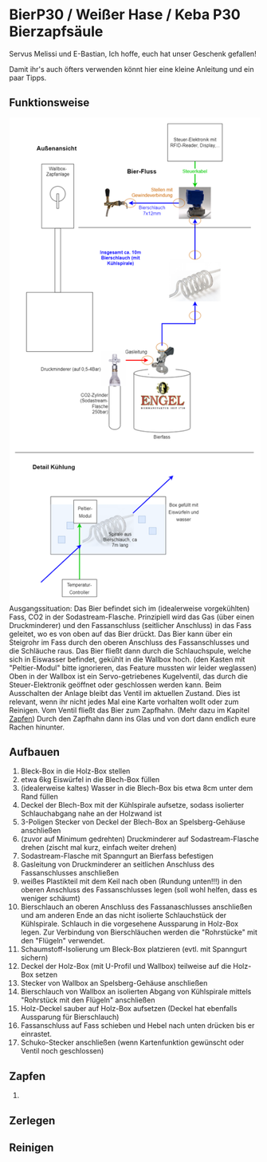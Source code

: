 # BierP30 / Weißer Hase / Keba P30 Bierzapfsäule

Servus Melissi und E-Bastian,
Ich hoffe, euch hat unser Geschenk gefallen!

Damit ihr's auch öfters verwenden könnt hier eine kleine Anleitung und ein paar Tipps.

## Funktionsweise
![BierP30.drawio (2).png](https://github.com/MarciV2/BierP30/blob/main/BierP30.drawio%20(2).png?raw=true)
Ausgangssituation: Das Bier befindet sich im (idealerweise vorgekühlten) Fass, CO2 in der Sodastream-Flasche.
Prinzipiell wird das Gas (über einen Druckminderer) und den Fassanschluss (seitlicher Anschluss) in das Fass geleitet, wo es von oben auf das Bier drückt. Das Bier kann über ein Steigrohr im Fass durch den oberen Anschluss des Fassanschlusses und die Schläuche raus.
Das Bier fließt dann durch die Schlauchspule, welche sich in Eiswasser befindet, gekühlt in die Wallbox hoch. (den Kasten mit "Peltier-Modul" bitte ignorieren, das Feature mussten wir leider weglassen) Oben in der Wallbox ist ein Servo-getriebenes Kugelventil, das durch die Steuer-Elektronik geöffnet oder geschlossen werden kann. Beim Ausschalten der Anlage bleibt das Ventil im aktuellen Zustand. Dies ist relevant, wenn ihr nicht jedes Mal eine Karte vorhalten wollt oder zum Reinigen.
Vom Ventil fließt das Bier zum Zapfhahn. (Mehr dazu im Kapitel [Zapfen](##Zapfen))
Durch den Zapfhahn dann ins Glas und von dort dann endlich eure Rachen hinunter.

## Aufbauen
1. Bleck-Box in die Holz-Box stellen
2. etwa 6kg Eiswürfel in die Blech-Box füllen
3. (idealerweise kaltes) Wasser in die Blech-Box bis etwa 8cm unter dem Rand füllen
4. Deckel der Blech-Box mit der Kühlspirale aufsetze, sodass isolierter Schlauchabgang nahe an der Holzwand ist
5. 3-Poligen Stecker von Deckel der Blech-Box an Spelsberg-Gehäuse anschließen
6. (zuvor auf Minimum gedrehten) Druckminderer auf Sodastream-Flasche drehen (zischt mal kurz, einfach weiter drehen)
7. Sodastream-Flasche mit Spanngurt an Bierfass befestigen
8. Gasleitung von Druckminderer an seitlichen Anschluss des Fassanschlusses anschließen
9. weißes Plastikteil mit dem Keil nach oben (Rundung unten!!!) in den oberen Anschluss des Fassanschlusses legen (soll wohl helfen, dass es weniger schäumt)
10. Bierschlauch an oberen Anschluss des Fassanaschlusses anschließen und am anderen Ende an das nicht isolierte Schlauchstück der Kühlspirale. Schlauch in die vorgesehene Aussparung in Holz-Box legen. Zur Verbindung von Bierschläuchen werden die "Rohrstücke" mit den "Flügeln" verwendet.
11. Schaumstoff-Isolierung um Bleck-Box platzieren (evtl. mit Spanngurt sichern)
12. Deckel der Holz-Box (mit U-Profil und Wallbox) teilweise auf die Holz-Box setzen
13. Stecker von Wallbox an Spelsberg-Gehäuse anschließen
14. Bierschlauch von Wallbox an isolierten Abgang von Kühlspirale mittels "Rohrstück mit den Flügeln" anschließen
15. Holz-Deckel sauber auf Holz-Box aufsetzen (Deckel hat ebenfalls Aussparung für Bierschlauch)
16. Fassanschluss auf Fass schieben und Hebel nach unten drücken bis er einrastet.
17. Schuko-Stecker anschließen (wenn Kartenfunktion gewünscht oder Ventil noch geschlossen)

## Zapfen
1. 


## Zerlegen


## Reinigen

